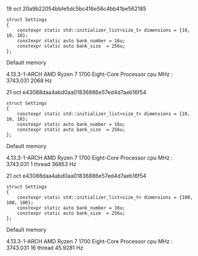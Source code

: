 19 oct
20a9b22054bbfe5dc5bc416e56c4bb41be562185

    struct Settings
    {
        constexpr static std::initializer_list<size_t> dimensions = {10, 10, 10};
        constexpr static auto bank_number = 16u;
        constexpr static auto bank_size  = 256u;
    };

Default memory

4.13.3-1-ARCH
AMD Ryzen 7 1700 Eight-Core Processor
cpu MHz         : 3743.031
2068 Hz


21 oct
e43088daa4abd0aa01836886e57ed4d7aeb16f54

    struct Settings
    {
        constexpr static std::initializer_list<size_t> dimensions = {10, 10, 10};
        constexpr static auto bank_number = 16u;
        constexpr static auto bank_size  = 256u;
    };

Default memory

4.13.3-1-ARCH
AMD Ryzen 7 1700 Eight-Core Processor
cpu MHz         : 3743.031
1 thread
36853 Hz


21 oct
e43088daa4abd0aa01836886e57ed4d7aeb16f54

    struct Settings
    {
        constexpr static std::initializer_list<size_t> dimensions = {100, 100, 100};
        constexpr static auto bank_number = 16u;
        constexpr static auto bank_size  = 256u;
    };

Default memory

4.13.3-1-ARCH
AMD Ryzen 7 1700 Eight-Core Processor
cpu MHz         : 3743.031
16 thread
45.9281 Hz
